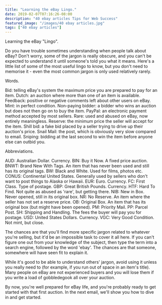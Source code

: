 ```yaml
---
title: "Learning the eBay Lingo."
date: 2019-02-07T07:16:26-08:00
description: "40 ebay articles Tips for Web Success"
featured_image: "/images/40 ebay articles.jpg"
tags: ["40 ebay articles"]
---
```


Learning the eBay "Lingo".

Do you have trouble sometimes understanding when people talk about eBay? Don't worry, some of the jargon is really obscure, and you can't be expected to understand it until someone's told you what it means. Here's a little list of some of the most useful lingo to know, but you don't need to memorise it - even the most common jargon is only used relatively rarely.

Words.

Bid: telling eBay's system the maximum price you are prepared to pay for an item.
Dutch: an auction where more than one of an item is available.
Feedback: positive or negative comments left about other users on eBay.
Mint: in perfect condition.
Non-paying bidder: a bidder who wins an auction but does not then go on to buy the item.
PayPal: an electronic payment method accepted by most sellers.
Rare: used and abused on eBay, now entirely meaningless.
Reserve: the minimum price the seller will accept for the item. 
Shill bid: a fake bid placed by a seller trying to drive up their auction's price.
Snail Mail: the post, which is obviously very slow compared to email.
Sniping: bidding at the last second to win the item before anyone else can outbid you.

Abbreviations.

AUD: Australian Dollar. Currency.
BIN: Buy it Now. A fixed price auction.
BNWT: Brand New With Tags. An item that has never been used and still has its original tags.
BW: Black and White. Used for films, photos etc.
CONUS: Continental United States. Generally used by sellers who don't want to post things to Alaska or Hawaii.
EUR: Euro. Currency.
FC: First Class. Type of postage.
GBP: Great British Pounds. Currency.
HTF: Hard To Find. Not quite as abused as 'rare', but getting there.
NIB: New in Box. Never opened, still in its original box.
NR: No Reserve. An item where the seller has not set a reserve price.
OB: Original Box. An item that has its original box (but might have been opened).
PM: Priority Mail.
PP: Parcel Post.
SH: Shipping and Handling. The fees the buyer will pay you for postage.
USD: United States Dollars. Currency.
VGC: Very Good Condition. Not mint, but close.

The chances are that you'll find more specific jargon related to whatever you're selling, but it'd be an impossible task to cover it all here. If you can't figure one out from your knowledge of the subject, then type the term into a search engine, followed by the word 'ebay'. The chances are that someone, somewhere will have seen fit to explain it.

While it's good to be able to understand others' jargon, avoid using it unless you really need to (for example, if you run out of space in an item's title). Many people on eBay are not experienced buyers and you will lose them if you write a load of gobbledegook all over your auction.

By now, you're well prepared for eBay life, and you're probably ready to get started with that first auction. In the next email, we'll show you how to dive in and get started.
